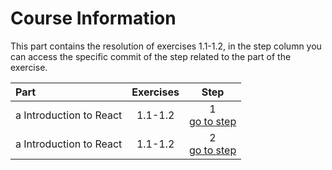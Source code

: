 # Course Information

This part contains the resolution of exercises 1.1-1.2, in the step column you can access the specific commit of the step related to the part of the exercise.

| Part | Exercises | Step |
| :---         |     :---:      |          :---: |
| a Introduction to React  | 1.1-1.2    | 1 <br> [go to step](https://github.com/Amed-Dev/fullstack_open_bootcamp/tree/663bbc58000816f679e6e71984be3f3cf82a709c/parte1/informaci%C3%B3n_del_curso)   |
| a Introduction to React  | 1.1-1.2    | 2 <br> [go to step](./)   |